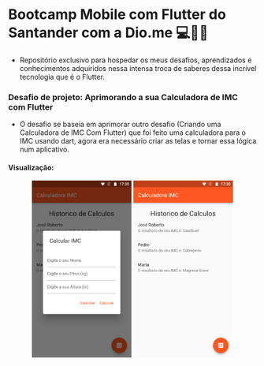 # Bootcamp Mobile com Flutter do Santander com a Dio.me 💻👨‍💻

- Repositório exclusivo para hospedar os meus desafios, aprendizados e conhecimentos adquiridos nessa intensa troca de saberes dessa incrível tecnologia que é o Flutter.

### Desafio de projeto: Aprimorando a sua Calculadora de IMC com Flutter

- O desafio se baseia em aprimorar outro desafio (Criando uma Calculadora de IMC Com Flutter) que foi feito uma calculadora para o IMC usando dart, agora era necessário criar as telas e tornar essa lógica num aplicativo.

#### Visualização:

<p align="center">
  <img width="40%" src="IMC/Aprimorando_a_sua_Calculadora_de_IMC_com_Flutter/lib/assets/images/add_calculo_imc.png" alt="Imagem 1">
  <img width="40%" src="IMC/Aprimorando_a_sua_Calculadora_de_IMC_com_Flutter/lib/assets/images/historico.png" alt="Imagem 2">
</p>